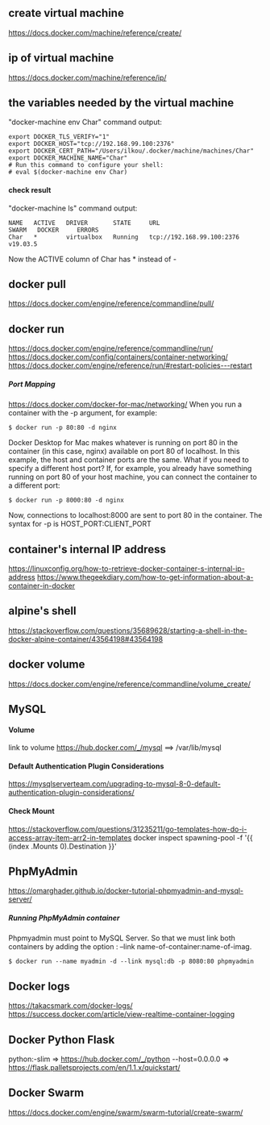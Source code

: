 ## create virtual machine

https://docs.docker.com/machine/reference/create/

## ip of virtual machine

https://docs.docker.com/machine/reference/ip/

## the variables needed by the virtual machine

"docker-machine env Char" command output:
```
export DOCKER_TLS_VERIFY="1"
export DOCKER_HOST="tcp://192.168.99.100:2376"
export DOCKER_CERT_PATH="/Users/ilkou/.docker/machine/machines/Char"
export DOCKER_MACHINE_NAME="Char"
# Run this command to configure your shell:
# eval $(docker-machine env Char)
```

#### check result

"docker-machine ls" command output:
```
NAME   ACTIVE   DRIVER       STATE     URL                         SWARM   DOCKER     ERRORS
Char   *        virtualbox   Running   tcp://192.168.99.100:2376           v19.03.5 
```
Now the ACTIVE column of Char has * instead of -

## docker pull

https://docs.docker.com/engine/reference/commandline/pull/

## docker run

https://docs.docker.com/engine/reference/commandline/run/
https://docs.docker.com/config/containers/container-networking/
https://docs.docker.com/engine/reference/run/#restart-policies---restart
##### Port Mapping
https://docs.docker.com/docker-for-mac/networking/
When you run a container with the -p argument, for example:
```
$ docker run -p 80:80 -d nginx
```
Docker Desktop for Mac makes whatever is running on port 80 in the container (in this case, nginx) available on port 80 of localhost. In this example, the host and container ports are the same. What if you need to specify a different host port? If, for example, you already have something running on port 80 of your host machine, you can connect the container to a different port:
```
$ docker run -p 8000:80 -d nginx
```
Now, connections to localhost:8000 are sent to port 80 in the container. The syntax for -p is HOST_PORT:CLIENT_PORT

## container's internal IP address

https://linuxconfig.org/how-to-retrieve-docker-container-s-internal-ip-address
https://www.thegeekdiary.com/how-to-get-information-about-a-container-in-docker

## alpine's shell

https://stackoverflow.com/questions/35689628/starting-a-shell-in-the-docker-alpine-container/43564198#43564198

## docker volume

https://docs.docker.com/engine/reference/commandline/volume_create/

## MySQL

#### Volume
link to volume https://hub.docker.com/_/mysql 
==> /var/lib/mysql
#### Default Authentication Plugin Considerations
https://mysqlserverteam.com/upgrading-to-mysql-8-0-default-authentication-plugin-considerations/
#### Check Mount
https://stackoverflow.com/questions/31235211/go-templates-how-do-i-access-array-item-arr2-in-templates
docker inspect spawning-pool -f '{{ (index .Mounts 0).Destination }}'

## PhpMyAdmin
https://omarghader.github.io/docker-tutorial-phpmyadmin-and-mysql-server/
##### Running PhpMyAdmin container
Phpmyadmin must point to MySQL Server. So that we must link both containers by adding the option : –link name-of-container:name-of-imag.
```
$ docker run --name myadmin -d --link mysql:db -p 8080:80 phpmyadmin
```
## Docker logs
https://takacsmark.com/docker-logs/
https://success.docker.com/article/view-realtime-container-logging

## Docker Python Flask

python:<version>-slim => https://hub.docker.com/_/python
--host=0.0.0.0 => https://flask.palletsprojects.com/en/1.1.x/quickstart/

## Docker Swarm

https://docs.docker.com/engine/swarm/swarm-tutorial/create-swarm/
